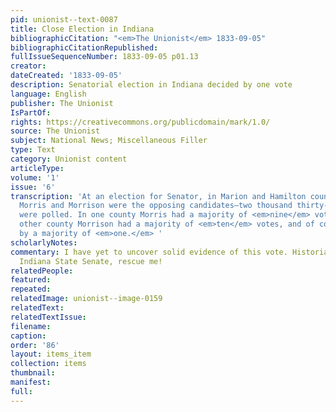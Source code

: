 ```yaml
---
pid: unionist--text-0087
title: Close Election in Indiana
bibliographicCitation: "<em>The Unionist</em> 1833-09-05"
bibliographicCitationRepublished: 
fullIssueSequenceNumber: 1833-09-05 p01.13
creator: 
dateCreated: '1833-09-05'
description: Senatorial election in Indiana decided by one vote
language: English
publisher: The Unionist
IsPartOf: 
rights: https://creativecommons.org/publicdomain/mark/1.0/
source: The Unionist
subject: National News; Miscellaneous Filler
type: Text
category: Unionist content
articleType: 
volume: '1'
issue: '6'
transcription: 'At an election for Senator, in Marion and Hamilton counties, Indiana,
  Morris and Morrison were the opposing candidates—two thousand thirty-five votes
  were polled. In one county Morris had a majority of <em>nine</em> votes, in the
  other county Morrison had a majority of <em>ten</em> votes, and of course was elected
  by a majority of <em>one.</em> '
scholarlyNotes: 
commentary: I have yet to uncover solid evidence of this vote. Historians of the nineteenth-century
  Indiana State Senate, rescue me!
relatedPeople: 
featured: 
repeated: 
relatedImage: unionist--image-0159
relatedText: 
relatedTextIssue: 
filename: 
caption: 
order: '86'
layout: items_item
collection: items
thumbnail: 
manifest: 
full: 
---
```

